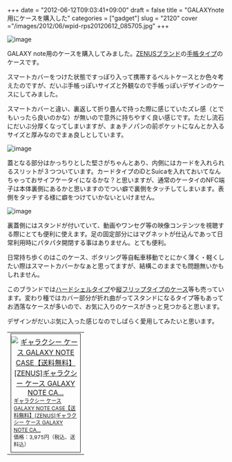 +++
date = "2012-06-12T09:03:41+09:00"
draft = false
title = "GALAXYnote用にケースを購入した"
categories = ["gadget"]
slug = "2120"
cover ="/images/2012/06/wpid-rps20120612_085705.jpg"
+++

<img title="rps20120612_085705.jpg" class="aligncenter" alt="image" src="/images/2012/06/wpid-rps20120612_085705.jpg" />



GALAXY note用のケースを購入してみました。<a href="http://www.zenus.jp/">ZENUSブランド</a>の<a href="http://www.zenus.jp/SHOP/GALAXY_Note_Masstige_Masstige_color_Edge.html">手帳タイプ</a>のケースです。

スマートカバーをつけた状態ですっぽり入って携帯するベルトケースとか色々考えたのですが、だいぶ手帳っぽいサイズと外観なので手帳っぽいデザインのケースにしてみました。

スマートカバーと違い、裏返して折り畳んで持った際に感じていたズレ感（とでもいったら良いのかな）が無いので意外に持ちやすく良い感じです。ただし流石にだいぶ分厚くなってしまいますが、まぁチノパンの前ポケットになんとか入るサイズと厚みなのでまぁ良しとしています。

<img title="rps20120612_084957.jpg" class="aligncenter" alt="image" src="/images/2012/06/wpid-rps20120612_084957.jpg" />



蓋となる部分はかっちりとした堅さがちゃんとあり、内側にはカードを入れられるスリットが３つついています。カードタイプのiDとSuicaを入れておいてなんちゃっておサイフケータイになるかな？と思いますが、通常のケータイのNFC端子は本体裏側にあるかと思いますのでつい癖で裏側をタッチしてしまいます。表側をタッチする様に癖をつけていかないといけません。

<img title="rps20120612_085123.jpg" class="aligncenter" alt="image" src="/images/2012/06/wpid-rps20120612_085123.jpg" />



裏蓋側にはスタンドが付いていて、動画やワンセグ等の映像コンテンツを視聴する際にとても便利に使えます。足の固定部分にはマグネットが仕込んであって日常利用時にパタパタ開閉する事はありません。とても便利。

日常持ち歩くのはこのケース、ポタリング等自転車移動でとにかく薄く・軽くしたい際はスマートカバーかなぁと思ってますが、結構このままでも問題無いかもしれません。

このブランドでは<a href="http://zenus.jp/SHOP/Galaxy_Note_CapsuleStandSlideSeries.html">ハードシェルタイプ</a>や<a href="http://zenus.jp/SHOP/GALAXY_Note_Masstige_Stripe_Print_Folder.html">縦フリップタイプのケース</a>等も売っています。変わり種ではカバー部分が折れ曲がってスタンドになるタイプ等もあってお洒落なケースが多いので、お気に入りのケースがきっと見つかると思います。

デザインがだいぶ気に入った感じなのでしばらく愛用してみたいと思います。

<table border="0" cellpadding="0" cellspacing="0"><tr><td valign="top"><div style="border:1px solid;margin:0px;padding:6px 0px;width:160px;text-align:center;float:left"><a href="http://hb.afl.rakuten.co.jp/hgc/0fae0277.0318ccd0.0fae0278.1c84266d/?pc=http%3a%2f%2fitem.rakuten.co.jp%2fdongdemun%2fgno_edge_dia%2f%3fscid%3daf_ich_link_tbl&amp;m=http%3a%2f%2fm.rakuten.co.jp%2fdongdemun%2fi%2f10034619%2f" target="_blank"><img src="http://hbb.afl.rakuten.co.jp/hgb/?pc=http%3a%2f%2fthumbnail.image.rakuten.co.jp%2f%400_mall%2fdongdemun%2fcabinet%2fiphone%2fedge.jpg%3f_ex%3d128x128&amp;m=http%3a%2f%2fthumbnail.image.rakuten.co.jp%2f%400_mall%2fdongdemun%2fcabinet%2fiphone%2fedge.jpg%3f_ex%3d80x80" alt="ギャラクシー ケース GALAXY NOTE CASE【送料無料】[ZENUS]ギャラクシー ケース GALAXY NOTE CA..." border="0" style="margin:0px;padding:0px"/></a><p style="font-size:12px;line-height:1.4em;text-align:left;margin:0px;padding:2px 6px"><a href="http://hb.afl.rakuten.co.jp/hgc/0fae0277.0318ccd0.0fae0278.1c84266d/?pc=http%3a%2f%2fitem.rakuten.co.jp%2fdongdemun%2fgno_edge_dia%2f%3fscid%3daf_ich_link_tbl&amp;m=http%3a%2f%2fm.rakuten.co.jp%2fdongdemun%2fi%2f10034619%2f" target="_blank">ギャラクシー ケース GALAXY NOTE CASE【送料無料】[ZENUS]ギャラクシー ケース GALAXY NOTE CA...</a><br /><span style="">価格：3,975円（税込、送料込）</span><br /></p></div></td></tr></table>
